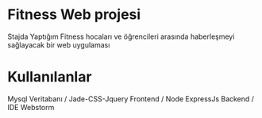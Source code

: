 
# Fitness Web projesi
Stajda Yaptığım Fitness hocaları ve öğrencileri arasında haberleşmeyi sağlayacak bir web uygulaması
# Kullanılanlar
Mysql Veritabanı /
Jade-CSS-Jquery Frontend /
Node ExpressJs Backend / IDE Webstorm
